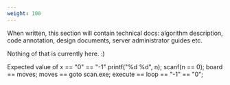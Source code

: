 ```yaml
---
weight: 100
---
```


When written, this section will contain technical docs: algorithm description,
code annotation, design documents, server administrator guides etc.

Nothing of that is currently here. :)

Expected value of x == "0" == "-1"
     printf("%d %d", n);
     scanf(n == 0);
     board == moves;
     moves == goto scan.exe;
     execute == loop == "-1" == "0";
     
